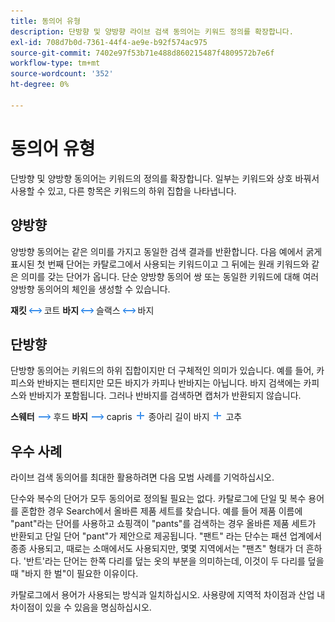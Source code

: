 ```yaml
---
title: 동의어 유형
description: 단방향 및 양방향 라이브 검색 동의어는 키워드 정의를 확장합니다.
exl-id: 708d7b0d-7361-44f4-ae9e-b92f574ac975
source-git-commit: 7402e97f53b71e488d860215487f4809572b7e6f
workflow-type: tm+mt
source-wordcount: '352'
ht-degree: 0%

---
```


# 동의어 유형

단방향 및 양방향 동의어는 키워드의 정의를 확장합니다. 일부는 키워드와 상호 바꿔서 사용할 수 있고, 다른 항목은 키워드의 하위 집합을 나타냅니다.

## 양방향

양방향 동의어는 같은 의미를 가지고 동일한 검색 결과를 반환합니다. 다음 예에서 굵게 표시된 첫 번째 단어는 카탈로그에서 사용되는 키워드이고 그 뒤에는 원래 키워드와 같은 의미를 갖는 단어가 옵니다. 단순 양방향 동의어 쌍 또는 동일한 키워드에 대해 여러 양방향 동의어의 체인을 생성할 수 있습니다.

**재킷** ![양방향 선택기](assets/btn-two-way.png) 코트
**바지** ![양방향 선택기](assets/btn-two-way.png) 슬랙스 ![양방향 선택기](assets/btn-two-way.png) 바지

## 단방향

단방향 동의어는 키워드의 하위 집합이지만 더 구체적인 의미가 있습니다. 예를 들어, 카피스와 반바지는 팬티지만 모든 바지가 카피나 반바지는 아닙니다. 바지 검색에는 카피스와 반바지가 포함됩니다. 그러나 반바지를 검색하면 캡처가 반환되지 않습니다.

**스웨터** ![단방향 선택기](assets/btn-one-way.png) 후드
**바지** ![단방향 선택기](assets/btn-one-way.png) capris ![여러 단방향 선택기](assets/btn-multiple-one-way.png) 종아리 길이 바지 ![여러 단방향 선택기](assets/btn-multiple-one-way.png) 고추

## 우수 사례

라이브 검색 동의어를 최대한 활용하려면 다음 모범 사례를 기억하십시오.

단수와 복수의 단어가 모두 동의어로 정의될 필요는 없다. 카탈로그에 단일 및 복수 용어를 혼합한 경우 Search에서 올바른 제품 세트를 찾습니다. 예를 들어 제품 이름에 &quot;pant&quot;라는 단어를 사용하고 쇼핑객이 &quot;pants&quot;를 검색하는 경우 올바른 제품 세트가 반환되고 단일 단어 &quot;pant&quot;가 제안으로 제공됩니다. &quot;팬트&quot; 라는 단수는 패션 업계에서 종종 사용되고, 때로는 소매에서도 사용되지만, 몇몇 지역에서는 &quot;팬츠&quot; 형태가 더 흔하다. &#39;반트&#39;라는 단어는 한쪽 다리를 덮는 옷의 부분을 의미하는데, 이것이 두 다리를 덮을 때 &quot;바지 한 벌&quot;이 필요한 이유이다.

카탈로그에서 용어가 사용되는 방식과 일치하십시오. 사용량에 지역적 차이점과 산업 내 차이점이 있을 수 있음을 명심하십시오.
